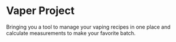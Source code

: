 # Vaper Project

Bringing you a tool to manage your vaping recipes in one place and calculate measurements to make your favorite batch.